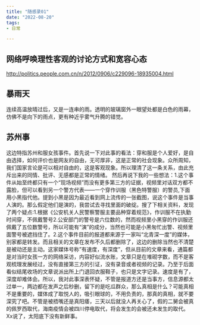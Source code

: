 ```yaml
---
title: "随感录01"
date: "2022-08-20"
tags:
- 日常

---
```

## 网络呼唤理性客观的讨论方式和宽容心态
<!--more-->
http://politics.people.com.cn/n/2012/0906/c229096-18935004.html

## 暴雨天

连续高温放晴过后，又是一连串的雨。透明的玻璃窗外一眼望处都是白色的雨幕，仿佛不是向下的雨点，更有种近乎雾气升腾的错觉。

## 苏州事

这边特指苏州和服女孩事件。首先说一下对此事的看法：穿和服是个人爱好，是自由选择，如何评价也是网友的自由，无可厚非，这是正常的社会现象。众所周知，我们国家言论是可以相对自由的，这是客观现象。所以理清了这一条关系，由此充斥出来的同情、批评、无感都是正常的情绪。
然后再说下我的一些想法：1.这个事件从始至终都只有一个“现场视频”而没有更多第三方的证据，视频里对话双方都不露脸，但可以看到另一个警方代表——一个穿作训服（黑色特警服）的警员,下面用小黑指代他。提到小黑是因为最近看到网上流传的一张截图，说这个事件是当事人演的。那么假定他们是演的，我尝试去寻找里面的破绽。搜了下相关资料，发现了两个疑点:1.根据《公安机关人民警察警服主要品种穿着规范》，作训服不在执勤时间穿，不佩戴警号2.公安部门的警号是六位数的，然而视频里小黑穿的作训服还佩戴了五位数警号，所以可能有“演”的成分，当然也可能是小黑匆忙出警、视频里面警号被遮挡住了。2.这个事件目前的报道都来源于一家叫“北青深一度”的媒体，别家都是转发。而且相关的文章在发布不久后都删除了，这边的删除当然也不清楚是被动还是主动。这家媒体号称”有速度，有深度”，但从目前的文章来看，通篇都是对当时女孩一方的网络采访，内容好似流水账，文章只是在堆砌字数，而不是客观梳理发展经过，没有直接第三方的引证，没有录音或者视频的记录。乃至于后面看似结尾收场的文章说派出所上门退回衣服鞋子，也只是文字记录。速度是有了，深度却难体会。所以，我对此事深表怀疑，不管是报道方还是当事方，信息源都太过单一，两边都在发声之后秒删，留下的是吃瓜群众，那么真相是什么？可能真相不是重要的，媒体成了取悦人的，吸引眼球的，不用负责的，那真的真相，就不要深究了吧。不管是被捂嘴还是真阳痿，三天以后就没人再关心了，假的二舅会被真的佩罗西取代，海南疫情会被四川停电取代，将会发生的会被还未发生的取代。Xx说了，太阳底下没有新鲜事。
